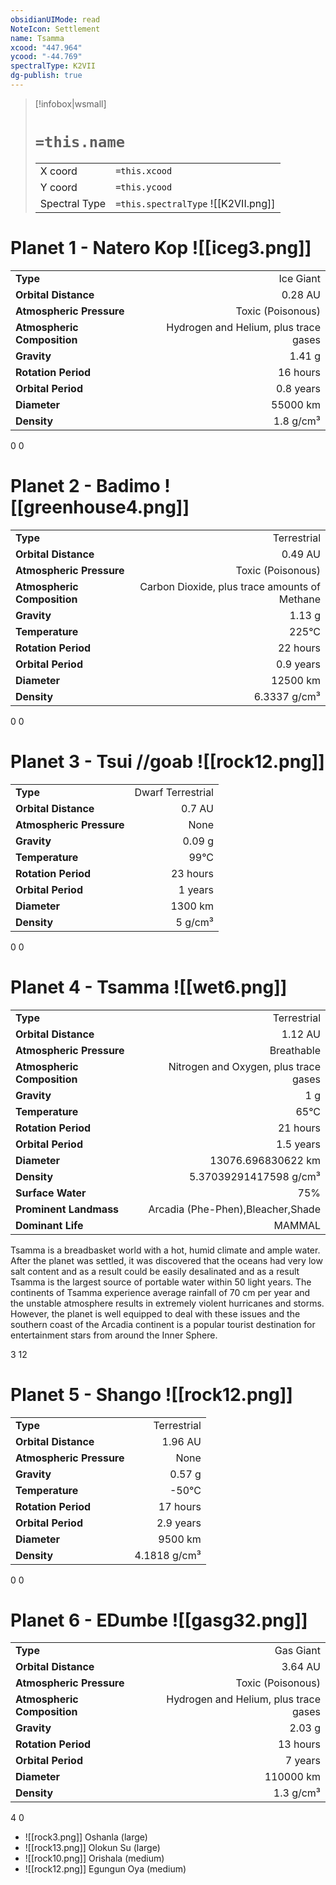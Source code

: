 ```yaml
---
obsidianUIMode: read
NoteIcon: Settlement
name: Tsamma
xcood: "447.964"
ycood: "-44.769"
spectralType: K2VII
dg-publish: true
---
```

> [!infobox|wsmall]
> # `=this.name`
> | | |
> | - | - |
> | X coord | `=this.xcood` |
> | Y coord| `=this.ycood` |
> | Spectral Type | `=this.spectralType` ![[K2VII.png]] |

# Planet 1 - Natero Kop ![[iceg3.png]]
|                             |                           |
| --------------------------- | -------------------------:|
| **Type**                    |             Ice Giant |
| **Orbital Distance**        |   0.28 AU |
| **Atmospheric Pressure**    |       Toxic (Poisonous) |
| **Atmospheric Composition** |      Hydrogen and Helium, plus trace gases |
| **Gravity**                 |        1.41 g |
| **Rotation Period**         |  16 hours |
| **Orbital Period** | 0.8 years |
| **Diameter**                |      55000 km | 
| **Density**                 |    1.8 g/cm³ |



0
0



# Planet 2 - Badimo ![[greenhouse4.png]]
|                             |                           |
| --------------------------- | -------------------------:|
| **Type**                    |             Terrestrial |
| **Orbital Distance**        |   0.49 AU |
| **Atmospheric Pressure**    |       Toxic (Poisonous) |
| **Atmospheric Composition** |      Carbon Dioxide, plus trace amounts of Methane |
| **Gravity**                 |        1.13 g |
| **Temperature**             |    225°C |
| **Rotation Period**         |  22 hours |
| **Orbital Period** | 0.9 years |
| **Diameter**                |      12500 km | 
| **Density**                 |    6.3337 g/cm³ |



0
0



# Planet 3 - Tsui //goab ![[rock12.png]]
|                             |                           |
| --------------------------- | -------------------------:|
| **Type**                    |             Dwarf Terrestrial |
| **Orbital Distance**        |   0.7 AU |
| **Atmospheric Pressure**    |       None |
| **Gravity**                 |        0.09 g |
| **Temperature**             |    99°C |
| **Rotation Period**         |  23 hours |
| **Orbital Period** | 1 years |
| **Diameter**                |      1300 km | 
| **Density**                 |    5 g/cm³ |



0
0



# Planet 4 - Tsamma ![[wet6.png]]
|                             |                           |
| --------------------------- | -------------------------:|
| **Type**                    |             Terrestrial |
| **Orbital Distance**        |   1.12 AU |
| **Atmospheric Pressure**    |       Breathable |
| **Atmospheric Composition** |      Nitrogen and Oxygen, plus trace gases |
| **Gravity**                 |        1 g |
| **Temperature**             |    65°C |
| **Rotation Period**         |  21 hours |
| **Orbital Period** | 1.5 years |
| **Diameter**                |      13076.696830622 km | 
| **Density**                 |    5.37039291417598 g/cm³ |
| **Surface Water**           |           75% | 
| **Prominent Landmass**      |         Arcadia (Phe-Phen),Bleacher,Shade | 
| **Dominant Life**           |         MAMMAL |

Tsamma is a breadbasket world with a hot, humid climate and ample water. After the planet was settled, it was discovered that the oceans had very low salt content and as a result could be easily desalinated and as a result Tsamma is the largest source of portable water within 50 light years. The continents of Tsamma experience average rainfall of 70 cm per year and the unstable atmosphere results in extremely violent hurricanes and storms. However, the planet is well equipped to deal with these issues and the southern coast of the Arcadia continent is a popular tourist destination for entertainment stars from around the Inner Sphere.

3
12



# Planet 5 - Shango ![[rock12.png]]
|                             |                           |
| --------------------------- | -------------------------:|
| **Type**                    |             Terrestrial |
| **Orbital Distance**        |   1.96 AU |
| **Atmospheric Pressure**    |       None |
| **Gravity**                 |        0.57 g |
| **Temperature**             |    -50°C |
| **Rotation Period**         |  17 hours |
| **Orbital Period** | 2.9 years |
| **Diameter**                |      9500 km | 
| **Density**                 |    4.1818 g/cm³ |



0
0



# Planet 6 - EDumbe ![[gasg32.png]]
|                             |                           |
| --------------------------- | -------------------------:|
| **Type**                    |             Gas Giant |
| **Orbital Distance**        |   3.64 AU |
| **Atmospheric Pressure**    |       Toxic (Poisonous) |
| **Atmospheric Composition** |      Hydrogen and Helium, plus trace gases |
| **Gravity**                 |        2.03 g |
| **Rotation Period**         |  13 hours |
| **Orbital Period** | 7 years |
| **Diameter**                |      110000 km | 
| **Density**                 |    1.3 g/cm³ |



4
0

- ![[rock3.png]] Oshanla (large)
- ![[rock13.png]] Olokun Su (large)
- ![[rock10.png]] Orishala (medium)
- ![[rock12.png]] Egungun Oya (medium)



